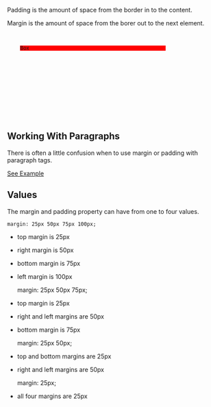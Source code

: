 
Padding is the amount of space from the border in to the content.

Margin is the amount of space from the borer out to the next element.


<div class="box" style="background: url('http://www.svahtml.com/images/padding.gif') no-repeat; width: 400px; height: 200px; overflow: hidden;margin-bottom:10px;">
<div style="margin: 10px; border: 10px solid transparent; padding: 10px; height: 140px;"><span style="background-color: red; display: block;font-size:12px;line-height:1em;">Box</span></div>
</div>

## Working With Paragraphs

There is often a little confusion when to use margin or padding with paragraph tags.

<a href="margin-padding-paragraph/" class="btn">See Example</a>

## Values

The margin and padding property can have from one to four values.

	margin: 25px 50px 75px 100px;

* top margin is 25px
* right margin is 50px
* bottom margin is 75px
* left margin is 100px


	margin: 25px 50px 75px;

* top margin is 25px
* right and left margins are 50px
* bottom margin is 75px


	margin: 25px 50px;


* top and bottom margins are 25px
* right and left margins are 50px


	margin: 25px;

* all four margins are 25px
